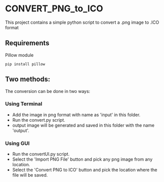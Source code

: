 # CONVERT_PNG_to_ICO

This project contains a simple python script to convert a .png image to .ICO format

## Requirements

Pillow module

`pip install pillow`

## Two methods:

The conversion can be done in two ways:

### Using Terminal

- Add the image in png format with name as 'input' in this folder.
- Run the convert.py script.
- output image will be generated and saved in this folder with the name 'output'.

### Using GUI

- Run the convertUI.py script.
- Select the 'Import PNG File' button and pick any png image from any location.
- Select the 'Convert PNG to ICO' button and pick the location where the file will be saved.

